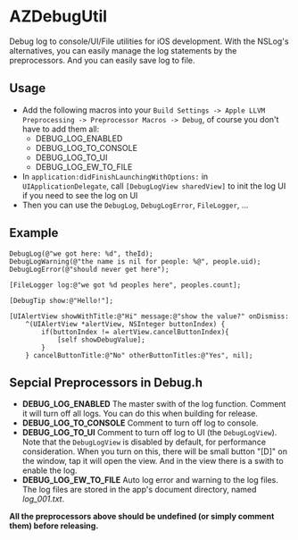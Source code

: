 # AZDebugUtil


Debug log to console/UI/File utilities for iOS development. With the NSLog's alternatives, you can easily manage the log statements by the preprocessors. And you can easily save log to file.

## Usage

- Add the following macros into your `Build Settings -> Apple LLVM Preprocessing -> Preprocessor Macros -> Debug`, of course you don't have to add them all:
    - DEBUG_LOG_ENABLED
    - DEBUG_LOG_TO_CONSOLE
    - DEBUG_LOG_TO_UI
    - DEBUG_LOG_EW_TO_FILE
- In `application:didFinishLaunchingWithOptions:` in `UIApplicationDelegate`, call `[DebugLogView sharedView]` to init the log UI if you need to see the log on UI
- Then you can use the `DebugLog`, `DebugLogError`, `FileLogger`, ...

## Example

	DebugLog(@"we got here: %d", theId);
	DebugLogWarning(@"the name is nil for people: %@", people.uid);
	DebugLogError(@"should never get here");
	
	[FileLogger log:@"we got %d peoples here", peoples.count];
	
	[DebugTip show:@"Hello!"];
	
	[UIAlertView showWithTitle:@"Hi" message:@"show the value?" onDismiss:
	    ^(UIAlertView *alertView, NSInteger buttonIndex) {
	        if(buttonIndex != alertView.cancelButtonIndex){
	            [self showDebugValue];
	        }
	    } cancelButtonTitle:@"No" otherButtonTitles:@"Yes", nil];

## Sepcial Preprocessors in Debug.h

- **DEBUG_LOG_ENABLED** The master swith of the log function. Comment it will turn off all logs. You can do this when building for release.
- **DEBUG_LOG_TO_CONSOLE** Comment to turn off log to console.
- **DEBUG_LOG_TO_UI** Comment to turn off log to UI (the `DebugLogView`). Note that the `DebugLogView` is disabled by default, for performance consideration. When you turn on this, there will be small button "[D]" on the window, tap it will open the view. And in the view there is a swith to enable the log.
- **DEBUG_LOG_EW_TO_FILE** Auto log error and warning to the log files. The log files are stored in the app's document directory, named _log_001.txt_.

**All the preprocessors above should be undefined (or simply comment them) before releasing.**

